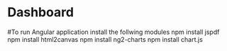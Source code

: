 # Dashboard
#To run Angular application install the follwing modules
npm install jspdf 
npm install html2canvas
npm install ng2-charts
npm install chart.js
